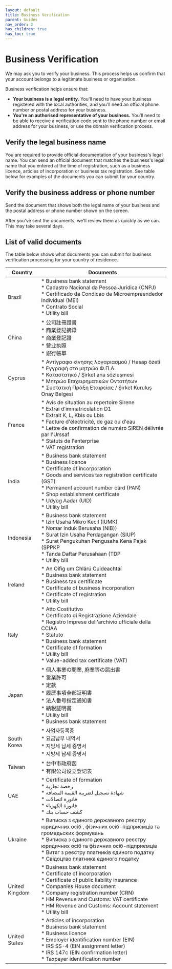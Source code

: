```yaml
---
layout: default
title: Business Verification
parent: Guides
nav_order: 2
has_children: true
has_toc: true
---
```

# Business Verification
We may ask you to verify your business. This process helps us confirm that your account belongs to a legitimate business or organisation.

Business verification helps ensure that:

- **Your business is a legal entity.** You'll need to have your business registered with the local authorities, and you'll need an official phone number or postal address for your business.
- **You're an authorised representative of your business.** You'll need to be able to receive a verification code sent to the phone number or email address for your business, or use the domain verification process.

## Verify the legal business name
You are required to provide official documentation of your business's legal name. You can send an official document that matches the business's legal name that you entered at the time of registration, such as a business licence, articles of incorporation or business tax registration. See table below for examples of the documents you can submit for your country.

## Verify the business address or phone number
Send the document that shows both the legal name of your business and the postal address or phone number shown on the screen.

After you've sent the documents, we'll review them as quickly as we can. This may take several days. 

## List of valid documents
The table below shows what documents you can submit for business verification processing for your country of residence.

| Country | Documents  |
|---------|------------|
| Brazil  | * Business bank statement<br/> * Cadastro Nacional da Pessoa Juridica (CNPJ)<br/> * Certificado da Condicao de Microempreendedor Individual (MEI)<br/> * Contrato Social<br/> * Utility bill|
| China  | * 公司註冊證書<br/> * 商業登記摘錄<br/> * 商業登記證<br/> * 营业执照<br/> * 銀行帳單|
| Cyprus  | * Αντίγραφο κίνησης λογαριασμού / Hesap özeti<br/> * Εγγραφή στο μητρώο Φ.Π.Α.<br/> * Καταστατικό / Şirket ana sözleşmesi<br/> * Μητρώο Επιχειρηματικών Οντοτήτων<br/> * Συστατική Πράξη Εταιρείας / Şirket Kuruluş Onay Belgesi|
| France  | * Avis de situation au repertoire Sirene<br/> * Extrai d'immatriculation D1<br/> * Extrait K, L, Kbis ou Lbis<br/> * Facture d'électricité, de gaz ou d'eau<br/> * Lettre de confirmation de numéro SIREN délivrée par l'Urssaf<br/> * Statuts de l'enterprise<br/> * VAT registration|
| India  | * Business bank statement<br/> * Business licence<br/> * Certificate of incorporation<br/> * Goods and services tax registration certificate (GST)<br/> * Permanent account number card (PAN)<br/> * Shop establishment certificate<br/> * Udyog Aadar (UID)<br/> * Utility bill|
| Indonesia  | * Business bank statement<br/> * Izin Usaha Mikro Kecil (IUMK)<br/> * Nomar Induk Berusaha (NIB))<br/> * Surat Izin Usaha Perdagangan (SIUP)<br/> * Surat Pengukuhan Pengusaha Kena Pajak (SPPKP<br/> * Tanda Daftar Perusahaan (TDP<br/> * Utility bill|
| Ireland	 | * An Oifig um Chlárú Cuideachtaí<br/> * Business bank statement<br/> * Business tax certificate<br/> * Certificate of business incorporation<br/> * Certificate of registration<br/> * Utility bill|
| Italy	 | * Atto Costitutivo<br/> * Certificato di Registrazione Aziendale<br/> * Registro Imprese dell'archivio ufficiale della CCIAA<br/> * Statuto<br/> * Business bank statement<br/> * Certificate of formation<br/> * Utility bill<br/> * Value-added tax certificate (VAT)|
| Japan	 | * 個人事業の開業, 廃業等の届出書<br/> * 営業許可<br/> * 定款<br/> * 履歴事項全部証明書<br/> * 法人番号指定通知書<br/> * 納税証明書<br/> * Utility bill<br/> * Business bank statement|
| South Korea	 | * 사업자등록증<br/> * 요금납부 내역서<br/> * 지방세 납세 증명서<br/> * 지방세 납세 증명서|
| Taiwan	 | * 台中市政府函<br/> * 有限公司设立登记表<br/>|
| UAE	 | * Certificate of formation<br/> * رخصة تجارية<br/> * شهادة تسجيل لضريبة القيمة المضافة<br/> * فاتورة اتصالات<br/> * فاتورة الكهرباء<br/> * كشف حساب بنك|
| Ukraine	 | * Виписка з єдиного державного реєстру юридичних осіб , фізичних осіб-підприємців та громадьских формувань<br/> * Виписка з єдиного державного реєстру юридичних осіб та фізичних осіб-підприємців<br/> * Витяг з реєстру платників єдиного податку<br/> * Свідоцтво платника єдиного податку|
| United Kingdom	 | * Business bank statement<br/> * Certificate of incorporation<br/> * Certificate of public liability insurance<br/> * Companies House document<br/> * Company registration number (CRN)<br/> * HM Revenue and Customs: VAT certificate<br/> * HM Revenue and Customs: Account statement<br/> * Utility bill|
| United States	 | * Articles of incorporation<br/> * Business bank statement<br/> * Business licence<br/> * Employer identification number (EIN)<br/> * IRS SS-4 (EIN assignment letter)<br/> * IRS 147c (EIN confirmation letter)<br/> * Taxpayer identification number|